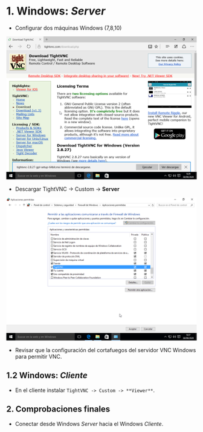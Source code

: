 # 1. Windows: *Server*
- Configurar dos máquinas Windows (7,8,10)

![](./images/captura1.png)  

- Descargar TightVNC -> Custom -> **Server** 

![](./images/captura2.png)  



- Revisar que la configuración del cortafuegos del servidor VNC Windows para permitir VNC.

## 1.2 Windows: *Cliente*

- En el cliente instalar `TightVNC -> Custom -> **Viewer**`.

## 2. Comprobaciones finales

- Conectar desde Windows *Server* hacia el Windows *Cliente*.
